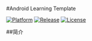 #Android Learning Template


[![Platform](https://img.shields.io/badge/platform-Android-blue.svg)](https://www.android.com/)
[![Release](https://img.shields.io/badge/release-1.0.0-blue.svg)]()
[![License](https://img.shields.io/:license-apache-blue.svg)](https://www.apache.org/licenses/LICENSE-2.0.html)

##简介

